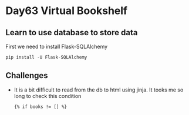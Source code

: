 # Day63 Virtual Bookshelf

## Learn to use database to store data

First we need to install Flask-SQLAlchemy

```python
pip install -U Flask-SQLAlchemy
```

## Challenges

- It is a bit difficult to read from the db to html using jinja. It tooks me so long to check this condition
  
  ```jinja2
  {% if books != [] %}
  ```
